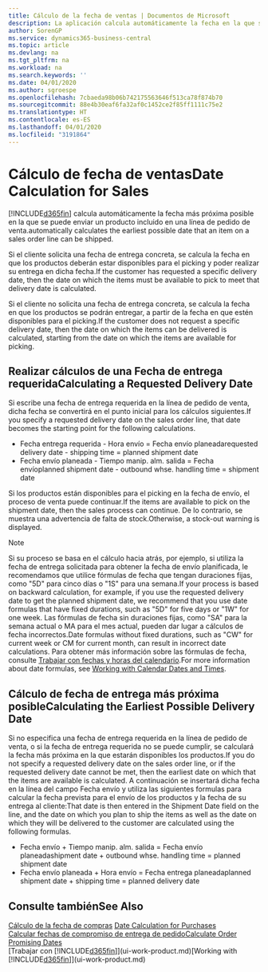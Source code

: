 ```yaml
---
title: Cálculo de la fecha de ventas | Documentos de Microsoft
description: La aplicación calcula automáticamente la fecha en la que se debe solicitar un producto para tenerlo en el inventario en una fecha determinada. Esta es la fecha en la que puede contar con que los productos solicitados en una fecha determinada estén disponibles para picking.
author: SorenGP
ms.service: dynamics365-business-central
ms.topic: article
ms.devlang: na
ms.tgt_pltfrm: na
ms.workload: na
ms.search.keywords: ''
ms.date: 04/01/2020
ms.author: sgroespe
ms.openlocfilehash: 7cbaeda98b06b742175563646f513ca78f874b70
ms.sourcegitcommit: 88e4b30eaf6fa32af0c1452ce2f85ff1111c75e2
ms.translationtype: HT
ms.contentlocale: es-ES
ms.lasthandoff: 04/01/2020
ms.locfileid: "3191864"
---
```

# <a name="date-calculation-for-sales"></a><span data-ttu-id="17440-104">Cálculo de fecha de ventas</span><span class="sxs-lookup"><span data-stu-id="17440-104">Date Calculation for Sales</span></span>
[!INCLUDE[d365fin](includes/d365fin_md.md)] <span data-ttu-id="17440-105">calcula automáticamente la fecha más próxima posible en la que se puede enviar un producto incluido en una línea de pedido de venta.</span><span class="sxs-lookup"><span data-stu-id="17440-105">automatically calculates the earliest possible date that an item on a sales order line can be shipped.</span></span>

<span data-ttu-id="17440-106">Si el cliente solicita una fecha de entrega concreta, se calcula la fecha en que los productos deberán estar disponibles para el picking y poder realizar su entrega en dicha fecha.</span><span class="sxs-lookup"><span data-stu-id="17440-106">If the customer has requested a specific delivery date, then the date on which the items must be available to pick to meet that delivery date is calculated.</span></span>

<span data-ttu-id="17440-107">Si el cliente no solicita una fecha de entrega concreta, se calcula la fecha en que los productos se podrán entregar, a partir de la fecha en que estén disponibles para el picking.</span><span class="sxs-lookup"><span data-stu-id="17440-107">If the customer does not request a specific delivery date, then the date on which the items can be delivered is calculated, starting from the date on which the items are available for picking.</span></span>

## <a name="calculating-a-requested-delivery-date"></a><span data-ttu-id="17440-108">Realizar cálculos de una Fecha de entrega requerida</span><span class="sxs-lookup"><span data-stu-id="17440-108">Calculating a Requested Delivery Date</span></span>
<span data-ttu-id="17440-109">Si escribe una fecha de entrega requerida en la línea de pedido de venta, dicha fecha se convertirá en el punto inicial para los cálculos siguientes.</span><span class="sxs-lookup"><span data-stu-id="17440-109">If you specify a requested delivery date on the sales order line, that date becomes the starting point for the following calculations.</span></span>

- <span data-ttu-id="17440-110">Fecha entrega requerida - Hora envío = Fecha envío planeada</span><span class="sxs-lookup"><span data-stu-id="17440-110">requested delivery date - shipping time = planned shipment date</span></span>
- <span data-ttu-id="17440-111">Fecha envío planeada - Tiempo manip. alm. salida = Fecha envío</span><span class="sxs-lookup"><span data-stu-id="17440-111">planned shipment date - outbound whse. handling time = shipment date</span></span>

<span data-ttu-id="17440-112">Si los productos están disponibles para el picking en la fecha de envío, el proceso de venta puede continuar.</span><span class="sxs-lookup"><span data-stu-id="17440-112">If the items are available to pick on the shipment date, then the sales process can continue.</span></span> <span data-ttu-id="17440-113">De lo contrario, se muestra una advertencia de falta de stock.</span><span class="sxs-lookup"><span data-stu-id="17440-113">Otherwise, a stock-out warning is displayed.</span></span>

> [!Note]
> <span data-ttu-id="17440-114">Si su proceso se basa en el cálculo hacia atrás, por ejemplo, si utiliza la fecha de entrega solicitada para obtener la fecha de envío planificada, le recomendamos que utilice fórmulas de fecha que tengan duraciones fijas, como "5D" para cinco días o "1S" para una semana.</span><span class="sxs-lookup"><span data-stu-id="17440-114">If your process is based on backward calculation, for example, if you use the requested delivery date to get the planned shipment date, we recommend that you use date formulas that have fixed durations, such as "5D" for five days or "1W" for one week.</span></span> <span data-ttu-id="17440-115">Las fórmulas de fecha sin duraciones fijas, como "SA" para la semana actual o MA para el mes actual, pueden dar lugar a cálculos de fecha incorrectos.</span><span class="sxs-lookup"><span data-stu-id="17440-115">Date formulas without fixed durations, such as "CW" for current week or CM for current month, can result in incorrect date calculations.</span></span> <span data-ttu-id="17440-116">Para obtener más información sobre las fórmulas de fecha, consulte [Trabajar con fechas y horas del calendario](ui-enter-date-ranges.md).</span><span class="sxs-lookup"><span data-stu-id="17440-116">For more information about date formulas, see [Working with Calendar Dates and Times](ui-enter-date-ranges.md).</span></span>

## <a name="calculating-the-earliest-possible-delivery-date"></a><span data-ttu-id="17440-117">Cálculo de fecha de entrega más próxima posible</span><span class="sxs-lookup"><span data-stu-id="17440-117">Calculating the Earliest Possible Delivery Date</span></span>
<span data-ttu-id="17440-118">Si no especifica una fecha de entrega requerida en la línea de pedido de venta, o si la fecha de entrega requerida no se puede cumplir, se calculará la fecha más próxima en la que estarán disponibles los productos.</span><span class="sxs-lookup"><span data-stu-id="17440-118">If you do not specify a requested delivery date on the sales order line, or if the requested delivery date cannot be met, then the earliest date on which that the items are available is calculated.</span></span> <span data-ttu-id="17440-119">A continuación se insertará dicha fecha en la línea del campo Fecha envío y utiliza las siguientes formulas para calcular la fecha prevista para el envío de los productos y la fecha de su entrega al cliente:</span><span class="sxs-lookup"><span data-stu-id="17440-119">That date is then entered in the Shipment Date field on the line, and the date on which you plan to ship the items as well as the date on which they will be delivered to the customer are calculated using the following formulas.</span></span>

- <span data-ttu-id="17440-120">Fecha envío + Tiempo manip. alm. salida = Fecha envío planeada</span><span class="sxs-lookup"><span data-stu-id="17440-120">shipment date + outbound whse. handling time = planned shipment date</span></span>
- <span data-ttu-id="17440-121">Fecha envío planeada + Hora envío = Fecha entrega planeada</span><span class="sxs-lookup"><span data-stu-id="17440-121">planned shipment date + shipping time = planned delivery date</span></span>


## <a name="see-also"></a><span data-ttu-id="17440-122">Consulte también</span><span class="sxs-lookup"><span data-stu-id="17440-122">See Also</span></span>  
 <span data-ttu-id="17440-123">[Cálculo de la fecha de compras](purchasing-date-calculation-for-purchases.md) </span><span class="sxs-lookup"><span data-stu-id="17440-123">[Date Calculation for Purchases](purchasing-date-calculation-for-purchases.md) </span></span>  
 [<span data-ttu-id="17440-124">Calcular fechas de compromiso de entrega de pedido</span><span class="sxs-lookup"><span data-stu-id="17440-124">Calculate Order Promising Dates</span></span>](sales-how-to-calculate-order-promising-dates.md)  
 <span data-ttu-id="17440-125">[Trabajar con [!INCLUDE[d365fin](includes/d365fin_md.md)]](ui-work-product.md)</span><span class="sxs-lookup"><span data-stu-id="17440-125">[Working with [!INCLUDE[d365fin](includes/d365fin_md.md)]](ui-work-product.md)</span></span>
